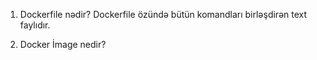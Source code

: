 1. Dockerfile nədir?
   Dockerfile özündə bütün komandları birləşdirən text faylıdır. 

2. Docker İmage nedir?
   